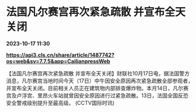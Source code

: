 # 法国凡尔赛宫再次紧急疏散 并宣布全天关闭

**2023-10-17 11:30**

**https://api3.cls.cn/share/article/1487742?os=web&sv=7.7.5&app=CailianpressWeb**

【法国凡尔赛宫再次紧急疏散 并宣布全天关闭】财联社10月17日电，据法国警方消息，凡尔赛宫当地时间今天（17日）中午因安全原因再次紧急疏散全部参观者，并宣布全天关闭。目前相关人员正在建筑物内部排查爆炸物。本月14日，凡尔赛宫及卢浮宫、里昂火车站就曾因安全原因进行过紧急疏散。13日，法国全国反恐安全警戒级别提升至最高级。 (CCTV国际时讯)